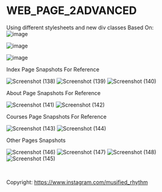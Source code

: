 # WEB_PAGE_2ADVANCED
Using different stylesheets and new div classes 
Based On:
<br>
![image](https://img.shields.io/badge/HTML5-E34F26?style=for-the-badge&logo=html5&logoColor=white)

![image](https://img.shields.io/badge/CSS3-1572B6?style=for-the-badge&logo=css3&logoColor=white)

![image](https://img.shields.io/badge/JavaScript-323330?style=for-the-badge&logo=javascript&logoColor=F7DF1E)


Index Page Snapshots For Reference

![Screenshot (138)](https://user-images.githubusercontent.com/85160238/165588039-fbc91f4b-0b90-4f7f-a96b-d942f71c1b96.png)
![Screenshot (139)](https://user-images.githubusercontent.com/85160238/165588053-24e2fc37-a036-4ada-908c-86fa76abb1d8.png)
![Screenshot (140)](https://user-images.githubusercontent.com/85160238/165588060-4baf710c-60f7-4dcf-a917-de5137624f9d.png)


About Page Snapshots For Reference

![Screenshot (141)](https://user-images.githubusercontent.com/85160238/165803294-27cbbc5b-7417-4594-b863-28914a4e8150.png)
![Screenshot (142)](https://user-images.githubusercontent.com/85160238/165803307-645200bc-140b-4e73-b5e3-71cc046f9607.png)


Courses Page Snapshots For Reference

![Screenshot (143)](https://user-images.githubusercontent.com/85160238/165806991-70daf76e-7e77-4c7c-95f9-a34de0c5bbaf.png)
![Screenshot (144)](https://user-images.githubusercontent.com/85160238/165807040-03e2e17e-bc33-4824-9e20-52b79d228297.png)


Other Pages Snapshots

![Screenshot (146)](https://user-images.githubusercontent.com/85160238/165885672-e2462b07-ad1b-442d-a728-df002dbc5640.png)
![Screenshot (147)](https://user-images.githubusercontent.com/85160238/165885676-f18b2eef-26d0-490d-9edd-4a4d49bcedd6.png)
![Screenshot (148)](https://user-images.githubusercontent.com/85160238/165885678-ef653d99-9ea1-42ed-b396-f0028e8c5747.png)
![Screenshot (145)](https://user-images.githubusercontent.com/85160238/165885680-e4519bf2-3804-49f4-8318-6ece526f2eca.png)

<br>

Copyright: https://www.instagram.com/musified_rhythm
